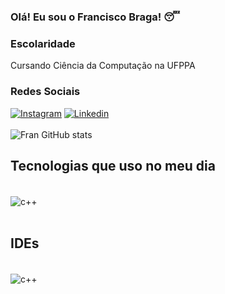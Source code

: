 ### Olá! Eu sou o Francisco Braga! 😴

### Escolaridade
Cursando Ciência da Computação na UFPPA
<br/>

### Redes Sociais
[![Instagram](https://img.shields.io/badge/Instagram-FF0069.svg?style=for-the-badge&logo=Instagram&logoColor=white)](https://www.instagram.com/ofranbraga/)
[![Linkedin](https://img.shields.io/badge/LinkedIn-0077B5?style=for-the-badge&logo=linkedin&logoColor=white)](https://www.linkedin.com/in/ofranbraga/)
<br/>
<br/>
![Fran GitHub stats](https://github-readme-stats.vercel.app/api?username=ofranbraga&show_icons=true&theme=radical)

## Tecnologias que uso no meu dia

<div style="display: inline_block"><br/>
  <img align="center" alt="c++" src="https://img.shields.io/badge/C++-00599C.svg?style=for-the-badge&logo=C++&logoColor=white" />
  <img align="center" alt="" src="https://img.shields.io/badge/C-A8B9CC.svg?style=for-the-badge&logo=C&logoColor=black" />
  <img align="center" alt="" src="https://img.shields.io/badge/Python-3776AB.svg?style=for-the-badge&logo=Python&logoColor=white" />
</div>
<br/>

## IDEs

<div style="display: inline_block"><br/>
  <img align="center" alt="c++" src="https://img.shields.io/badge/Visual%20Studio%20Code-0078d7.svg?style=for-the-badge&logo=visual-studio-code&logoColor=white" />
  <img align="center" alt="" src="https://img.shields.io/badge/pycharm-143?style=for-the-badge&logo=pycharm&logoColor=black&color=black&labelColor=green" />
</div>
